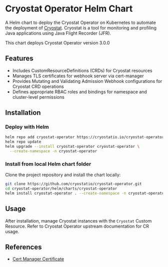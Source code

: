 # Cryostat Operator Helm Chart

A Helm chart to deploy the Cryostat Operator on Kubernetes to automate the deployment of [Cryostat](https://cryostat.io/). Cryostat is a tool for monitoring and profiling Java applications using Java Flight Recorder (JFR).

This chart deploys Cryostat Operator version 3.0.0

## Features

- Includes CustomResourceDefinitions (CRDs) for Cryostat resources
- Manages TLS certificates for webhook server via cert-manager
- Provides Mutating and Validating Admission Webhook configurations for Cryostat CRD operations
- Defines appropriate RBAC roles and bindings for namespace and cluster-level permissions

## Installation

### Deploy with Helm
```bash
helm repo add cryostat-operator https://cryostatio.io/cryostat-operator
helm repo update
helm upgrade --install cryostat-operator cryostat-operator \
  --create-namespace -n cryostat-operator
```
### Install from local Helm chart folder

Clone the project repository and install the chart locally:

```bash
git clone https://github.com/cryostatio/cryostat-operator.git
cd cryostat-operator/helm/charts/cryostat-operator
helm install cryostat-operator . --create-namespace -n cryostat-operator
```

## Usage

After installation, manage Cryostat instances with the `Cryostat` Custom Resource. Refer to Cryostat Operator upstream documentation for CR usage.

## References

- [Cert Manager Certificate](https://cert-manager.io/docs/usage/certificate/)